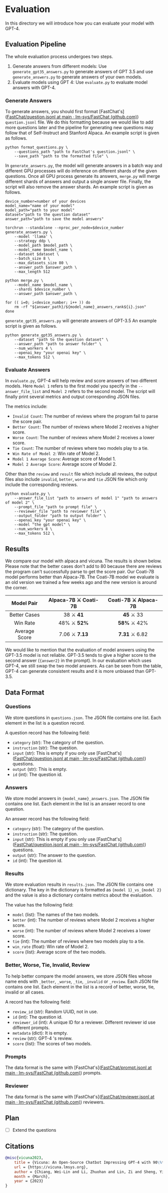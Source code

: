 # Evaluation

In this directory we will introduce how you can evaluate your model with GPT-4. 

## Evaluation Pipeline

The whole evaluation process undergoes two steps. 

1. Generate answers from different models: Use `generate_gpt35_answers.py` to generate answers of GPT 3.5 and use `generate_answers.py` to generate answers of your own models.
2. Evaluate models using GPT 4: Use `evaluate.py` to evaluate model answers with GPT-4.

### Generate Answers

To generate answers, you should first format [FastChat's]([FastChat/question.jsonl at main · lm-sys/FastChat (github.com)](https://github.com/lm-sys/FastChat/blob/main/fastchat/eval/table/question.jsonl)) `question.jsonl` file. We do this formatting because we would like to add more questions later and the pipeline for generating new questions may follow that of Self-Instruct and Stanford Alpaca. An example script is given as follows.

```shell
python format_questions.py \
    --questions_path "path to FastChat's question.jsonl" \
    --save_path "path to the formatted file" \

```

In `generate_answers.py`, the model will generate answers in a batch way and different GPU processes will do inference on different shards of the given questions. Once all GPU process generate its answers, `merge.py` will merge different shards of answers and output a single answer file. Finally, the script will also remove the answer shards. An example script is given as follows.

```shell
device_number=number of your devices
model_name="name of your model"
model_path="path to your model"
dataset="path to the question dataset"
answer_path="path to save the model answers"

torchrun --standalone --nproc_per_node=$device_number generate_answers.py \
    --model 'llama' \
    --strategy ddp \
    --model_path $model_path \
    --model_name $model_name \
    --dataset $dataset \
    --batch_size 8 \
    --max_datasets_size 80 \
    --answer_path $answer_path \
    --max_length 512

python merge.py \
    --model_name $model_name \
    --shards $device_number \
    --answer_path $answer_path \

for (( i=0; i<device_number; i++ )) do
    rm -rf "${answer_path}/${model_name}_answers_rank${i}.json"
done

```

`generate_gpt35_answers.py` will generate answers of GPT-3.5 An example script is given as follows.

```shell
python generate_gpt35_answers.py \
    --dataset "path to the question dataset" \
    --answer_path "path to answer folder" \
    --num_workers 4 \
    --openai_key "your openai key" \
    --max_tokens 512 \

```

### Evaluate Answers

In `evaluate.py`, GPT-4 will help review and score answers of two different models. Here `Model 1` refers to the first model you specify in the `--answer_file_list` and `Model 2` refers to the second model. The script will finally print several metrics and output corresponding JSON files.

The metrics include:

- `Invalid Count`: The number of reviews where the program fail to parse the score pair.
- `Better Count`: The number of reviews where Model 2 receives a higher score.
- `Worse Count`: The number of reviews where Model 2 receives a lower score.
- `Tie Count`: The number of reviews where two models play to a tie.
- `Win Rate of Model 2`: Win rate of Model 2.
- `Model 1 Average Score`: Average score of Model 1.
- `Model 2 Average Score`: Average score of Model 2.

Other than the `review` and `result` file which include all reviews, the output files also include `invalid`, `better`, `worse` and `tie` JSON file which only include the corresponding reviews.

```shell
python evaluate.py \
    --answer_file_list "path to answers of model 1" "path to answers of model 2" \
    --prompt_file "path to prompt file" \
    --reviewer_file "path to reviewer file" \
    --output_folder "path to output folder" \
    --openai_key "your openai key" \
    --model "the gpt model" \
    --num_workers 8 \
    --max_tokens 512 \

```

## Results

We compare our model with alpaca and vicuna. The results is shown below. Please note that the better cases don't add to 80 because there are reviews the program can't successfully parse to get the score pair. Our Coati-7B model performs better than Alpaca-7B. The Coati-7B model we evaluate is an old version we trained a few weeks ago and the new version is around the corner.

|  Model Pair   | Alpaca-7B ⚔ Coati-7B | Coati-7B ⚔ Alpaca-7B |
| :-----------: | :------------------: | :------------------: |
| Better Cases  |     38 ⚔ **41**      |     **45** ⚔ 33      |
|   Win Rate    |    48% ⚔ **52%**     |    **58%** ⚔ 42%     |
| Average Score |   7.06 ⚔ **7.13**    |   **7.31** ⚔ 6.82    |

We would like to mention that the evaluation of model answers using the GPT-3.5 model is not reliable. GPT-3.5 tends to give a higher score to the second answer (`{answer2}` in the prompt). In our evaluation which uses GPT-4, we still swap the two model answers. As can be seen from the table, GPT-4 can generate consistent results and it is more unbiased than GPT-3.5.

## Data Format

### Questions

We store questions in `questions.json`. The JSON file contains one list. Each element in the list is a question record.

A question record has the following field:

* `category` (str): The category of the question.
* `instruction` (str): The question.
* `input` (str): This is empty if you only use [FastChat's]([FastChat/question.jsonl at main · lm-sys/FastChat (github.com)](https://github.com/lm-sys/FastChat/blob/main/fastchat/eval/table/question.jsonl)) questions.
* `output` (str): This is empty.
* `id` (int): The question id.

### Answers

We store model answers in `{model_name}_answers.json`. The JSON file contains one list. Each element in the list is an answer record to one question.

An answer record has the following field:

* `category` (str): The category of the question.
* `instruction` (str): The question.
* `input` (str): This is empty if you only use [FastChat's]([FastChat/question.jsonl at main · lm-sys/FastChat (github.com)](https://github.com/lm-sys/FastChat/blob/main/fastchat/eval/table/question.jsonl)) questions.
* `output` (str): The answer to the question.
* `id` (int): The question id.

### Results

We store evaluation results in `results.json`. The JSON file contains one dictionary. The key in the dictionary is formatted as `{model 1}_vs_{model 2}` and the value is also a dictionary contains metrics about the evaluation.

The value has the following field:

* `model` (list): The names of the two models.
* `better` (int): The number of reviews where Model 2 receives a higher score.
* `worse` (int): The number of reviews where Model 2 receives a lower score.
* `tie` (int): The number of reviews where two models play to a tie.
* `win_rate` (float): Win rate of Model 2.
* `score` (list): Average score of the two models.

### Better, Worse, Tie, Invalid, Review

To help better compare the model answers, we store JSON files whose name ends with `_better`, `_worse`, `_tie`, `_invalid` or `_review`. Each JSON file contains one list. Each element in the list is a record of better, worse, tie, invalid or all cases.

A record has the following field:

* `review_id` (str): Random UUID, not in use.
* `id` (int): The question id.
* `reviewer_id` (int): A unique ID for a reviewer. Different reviewer id use different prompts.
* `metadata` (dict): It is empty.
* `review` (str): GPT-4 's review.
* `score` (list): The scores of two models.

### Prompts

The data format is the same with [FastChat's]([FastChat/prompt.jsonl at main · lm-sys/FastChat (github.com)](https://github.com/lm-sys/FastChat/blob/main/fastchat/eval/table/prompt.jsonl)) prompts.

### Reviewer

The data format is the same with [FastChat's]([FastChat/reviewer.jsonl at main · lm-sys/FastChat (github.com)](https://github.com/lm-sys/FastChat/blob/main/fastchat/eval/table/reviewer.jsonl)) reviewers.

## Plan

- [ ] Extend the questions

## Citations

```bibtex
@misc{vicuna2023,
    title = {Vicuna: An Open-Source Chatbot Impressing GPT-4 with 90\%* ChatGPT Quality},
    url = {https://vicuna.lmsys.org},
    author = {Chiang, Wei-Lin and Li, Zhuohan and Lin, Zi and Sheng, Ying and Wu, Zhanghao and Zhang, Hao and Zheng, Lianmin and Zhuang, Siyuan and Zhuang, Yonghao and Gonzalez, Joseph E. and Stoica, Ion and Xing, Eric P.},
    month = {March},
    year = {2023}
}
```
